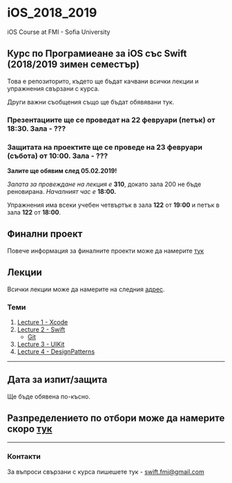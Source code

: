 # iOS_2018_2019
iOS Course at FMI - Sofia University

## Курс по Програмиеане за iOS със Swift (2018/2019 зимен семестър)
Това е репозиторито, където ще бъдат качвани всички лекции и упражнения свързани с курса.

Други важни съобщения също ще бъдат обявявани тук.


### Презентациите ще се проведат на 22 февруари (петък) от 18:30. Зала - ???
### Защитата на проектите ще се проведе на 23 февруари (събота) от 10:00. Зала - ???

__Залите ще обявим след 05.02.2019!__


_Залата за провеждане на лекция е_ __310__, докато зала 200 не бъде реновирана. _Началният час е_ __18:00.__


Упражнения има всеки учебен четвъртък в зала __122__ от __19:00__ и петък в зала __122__ от __18:00__.

## Финални проект

Повече информация за финалните проекти може да намерите [тук](projects)

## Лекции

Всички лекции може да намерите на следния [адрес](lectures/).

### Теми
1. [Lecture 1 - Xcode][1]
1. [Lecture 2 - Swift][2]
    * [Git](lectures/Git.md)
1. [Lecture 3 - UIKit][3]
1. [Lecture 4 - DesignPatterns][4]



---

## Дата за изпит/защита

Ще бъде обявена по-късно.

## Разпределението по отбори може да намерите скоро [тук](projects/README.md) 

---


### Контакти

За въпроси свързани с курса пишешете тук - swift.fmi@gmail.com

[0]: връзки-към-всички-лекции
[1]: lectures/
[2]: lectures/Lecture%202%20-%20Swift%20(xCode%20continue).md
[3]: lectures/Lecture%203%20-%20UIKit.md
[4]: lectures/Lecture%204%20-%20DesignPatterns/Шаблони-%20за-%20дизайн.md